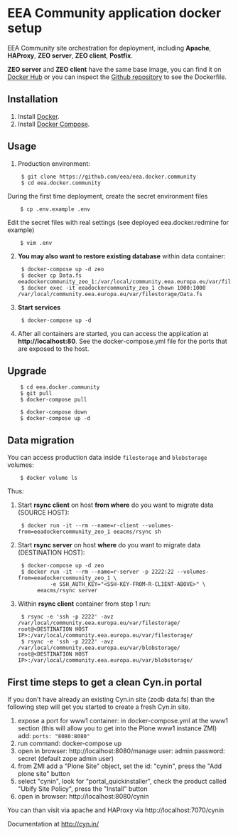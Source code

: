 # EEA Community application docker setup

EEA Community site orchestration for deployment, including  **Apache**, **HAProxy**, **ZEO server**, **ZEO client**,  **Postfix**.

**ZEO server** and **ZEO client** have the same base image, you can find it on
[Docker Hub](https://registry.hub.docker.com/u/eeacms/cynin/) or you can
inspect the [Github repository](https://github.com/eea/eea.docker.cynin)
to see the Dockerfile.


## Installation

1. Install [Docker](https://www.docker.com/).
2. Install [Docker Compose](https://docs.docker.com/compose/).


## Usage

1. Production environment:

        $ git clone https://github.com/eea/eea.docker.community
        $ cd eea.docker.community

During the first time deployment, create the secret environment files

        $ cp .env.example .env

Edit the secret files with real settings (see deployed eea.docker.redmine for example)

        $ vim .env

2. **You may also want to restore existing database** within data container:

        $ docker-compose up -d zeo
        $ docker cp Data.fs eeadockercommunity_zeo_1:/var/local/community.eea.europa.eu/var/filestorage/
        $ docker exec -it eeadockercommunity_zeo_1 chown 1000:1000 /var/local/community.eea.europa.eu/var/filestorage/Data.fs

3. **Start services**

        $ docker-compose up -d

4. After all containers are started, you can access the application at **http://localhost:80**. See the docker-compose.yml file for the ports that are exposed to the host.


## Upgrade

        $ cd eea.docker.community
        $ git pull
        $ docker-compose pull

        $ docker-compose down
        $ docker-compose up -d


## Data migration

You can access production data inside `filestorage` and `blobstorage` volumes:

        $ docker volume ls

Thus:

1. Start **rsync client** on host **from where** do you want to migrate data (SOURCE HOST):

        $ docker run -it --rm --name=r-client --volumes-from=eeadockercommunity_zeo_1 eeacms/rsync sh

2. Start **rsync server** on host **where** do you want to migrate data (DESTINATION HOST):

        $ docker-compose up -d zeo
        $ docker run -it --rm --name=r-server -p 2222:22 --volumes-from=eeadockercommunity_zeo_1 \
                 -e SSH_AUTH_KEY="<SSH-KEY-FROM-R-CLIENT-ABOVE>" \
             eeacms/rsync server

3. Within **rsync client** container from step 1 run:

        $ rsync -e 'ssh -p 2222' -avz /var/local/community.eea.europa.eu/var/filestorage/ root@<DESTINATION HOST IP>:/var/local/community.eea.europa.eu/var/filestorage/
        $ rsync -e 'ssh -p 2222' -avz /var/local/community.eea.europa.eu/var/blobstorage/ root@<DESTINATION HOST IP>:/var/local/community.eea.europa.eu/var/blobstorage/


## First time steps to get a clean Cyn.in portal

If you don't have already an existing Cyn.in site (zodb data.fs) than the following step will get you started to create a fresh Cyn.in site.

1. expose a port for www1 container: in docker-compose.yml at the www1 section (this will allow you to get into the Plone www1 instance ZMI) add: ```ports: "8080:8080"```
2. run command: docker-compose up
3. open in browser: http://localhost:8080/manage
user: admin
password: secret
(default zope admin user)
4. from ZMI add a "Plone Site" object, set the id: "cynin", press the "Add plone site" button
5. select "cynin", look for "portal_quickinstaller", check the product called "Ubify Site Policy", press the "Install" button
6. open in browser: http://localhost:8080/cynin

You can than visit via apache and HAProxy via http://localhost:7070/cynin

Documentation at http://cyn.in/
